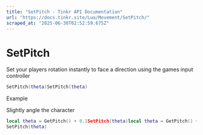 ```yaml
---
title: "SetPitch - Tinkr API Documentation"
url: "https://docs.tinkr.site/Lua/Movement/SetPitch/"
scraped_at: "2025-06-30T02:52:59.675Z"
---
```


# SetPitch

Set your players rotation instantly to face a direction using the games input controller

```lua
SetPitch(theta)SetPitch(theta)
```

Example

Slightly angle the character

```lua
local theta = GetPitch() + 0.1SetPitch(theta)local theta = GetPitch() + 0.1
SetPitch(theta)
```